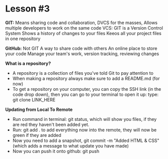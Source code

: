 # Lesson #3

**GIT:**
Means sharing code and collaboration, DVCS for the masses, 
Allows multiple developers to work on the same code
VCS: GIT is a Version Control System
Shows a history of changes to your files
Keeos all your project files in one repository

**GitHub:**
Not GIT
A way to share code with others
An online place to store your code
Manage your team's work, version tracking, reviewing changes


**What is a repository?**
- A repository is a collection of files you've told Git to pay attention to
- When making a repository always make sure to add a README.md (for now)
- To get a repository on your computer, you can copy the SSH link (in the code drop down), then you can go to your terminal to open it up: type: git clone LINK_HERE

**Updating from Local To Remote**
- Run command in terminal: git status, which will show you files, if they are red they haven't been added yet.
- Run: git add . to add everything now into the remote, they will now be green if they are added
- Now you need to add a snapshot, git commit -m "Added HTML & CSS" (which adds a message to what update you have made)
- Now you can push it onto github: git push
